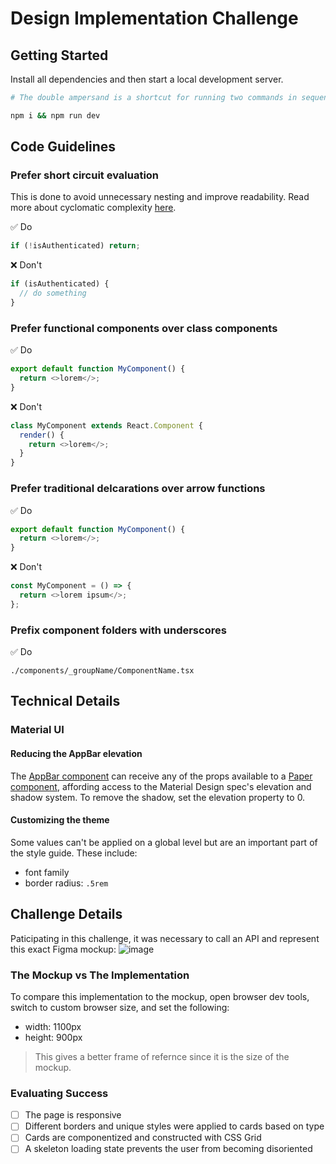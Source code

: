 # Design Implementation Challenge

## Getting Started

Install all dependencies and then start a local development server.

```bash
# The double ampersand is a shortcut for running two commands in sequence

npm i && npm run dev
```

## Code Guidelines

### Prefer short circuit evaluation

This is done to avoid unnecessary nesting and improve readability. Read more about cyclomatic complexity [here](https://en.wikipedia.org/wiki/Cyclomatic_complexity).

✅ Do

```js
if (!isAuthenticated) return;
```

❌ Don't

```js
if (isAuthenticated) {
  // do something
}
```

### Prefer functional components over class components

✅ Do

```js
export default function MyComponent() {
  return <>lorem</>;
}
```

❌ Don't

```js
class MyComponent extends React.Component {
  render() {
    return <>lorem</>;
  }
}
```

### Prefer traditional delcarations over arrow functions

✅ Do

```js
export default function MyComponent() {
  return <>lorem</>;
}
```

❌ Don't

```js
const MyComponent = () => {
  return <>lorem ipsum</>;
};
```

### Prefix component folders with underscores

✅ Do

```
./components/_groupName/ComponentName.tsx
```

## Technical Details

### Material UI

#### Reducing the AppBar elevation

The [AppBar component](https://mui.com/material-ui/api/app-bar/) can receive any of the props available to a [Paper component](https://mui.com/material-ui/react-paper/#elevation), affording access to the Material Design spec's elevation and shadow system. To remove the shadow, set the elevation property to 0.

#### Customizing the theme

Some values can't be applied on a global level but are an important part of the style guide. These include:

- font family
- border radius: `.5rem`

## Challenge Details

Paticipating in this challenge, it was necessary to call an API and represent this exact Figma mockup:
![image](https://user-images.githubusercontent.com/12516538/201192230-8b66f9f7-26d3-4556-88a5-b03b9572431c.png)

### The Mockup vs The Implementation

To compare this implementation to the mockup, open browser dev tools, switch to custom browser size, and set the following:

- width: 1100px
- height: 900px

> This gives a better frame of refernce since it is the size of the mockup.

### Evaluating Success

- [ ] The page is responsive
- [ ] Different borders and unique styles were applied to cards based on type
- [ ] Cards are componentized and constructed with CSS Grid
- [ ] A skeleton loading state prevents the user from becoming disoriented
